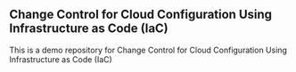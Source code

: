 ## Change Control for Cloud Configuration Using Infrastructure as Code (IaC)

This is a demo repository for Change Control for Cloud Configuration Using Infrastructure as Code (IaC)
